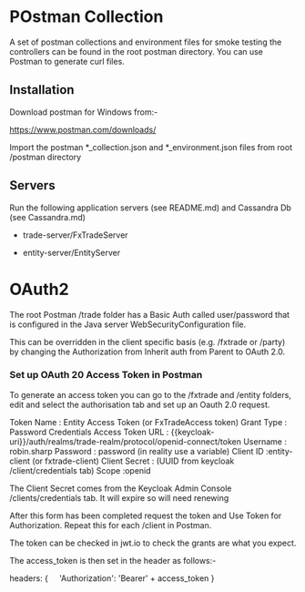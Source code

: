 # POstman Collection

A set of postman collections and environment files for smoke testing the controllers can be found 
in the root postman directory. You can use Postman to generate curl files.

## Installation 

Download postman for Windows from:-

https://www.postman.com/downloads/  

Import the postman *_collection.json and *_environment.json files from root /postman directory

## Servers

Run the following application servers (see README.md) and Cassandra Db (see Cassandra.md)

- trade-server/FxTradeServer

- entity-server/EntityServer

# OAuth2

The root Postman /trade folder has a Basic Auth called user/password that is configured in
the Java server WebSecurityConfiguration file. 

This can be overridden in the client specific basis (e.g. /fxtrade or /party) by changing 
the Authorization from Inherit auth from Parent to OAuth 2.0.

### Set up OAuth 20 Access Token in Postman

To generate an access token you can go to the /fxtrade and /entity folders, edit and select the
authorisation tab and set up an Oauth 2.0 request.

Token Name : Entity Access Token (or FxTradeAccess token) 
Grant Type : Password Credentials
Access Token URL : {{keycloak-uri}}/auth/realms/trade-realm/protocol/openid-connect/token
Username : robin.sharp
Password : password (in reality use a variable)
Client ID :entity-client (or fxtrade-client)
Client Secret : (UUID from keycloak /client/credentials tab)
Scope :openid

The Client Secret comes from the Keycloak Admin Console /clients/credentials tab. It will 
expire so will need renewing

After this form has been completed request the token and Use Token for Authorization. 
Repeat this for each /client in Postman.

The token can be checked in jwt.io to check the grants are what you expect. 

The access_token is then set  in the header as follows:-

headers: {
    'Authorization': 'Bearer' + access_token
}